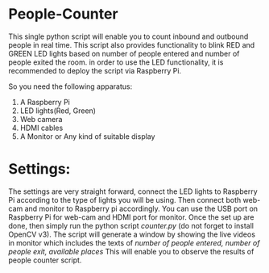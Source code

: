 # People-Counter
This single python script will enable you to count inbound and outbound people in real time.
This script also provides functionality to blink RED and GREEN LED lights based on number of people entered and number of people exited the room.
in order to use the LED functionality, it is recommended to deploy the script via Raspberry Pi.

So you need the following apparatus:
1. A Raspberry Pi
2. LED lights(Red, Green)
3. Web camera
4. HDMI cables
5. A Monitor or Any kind of suitable display

# Settings:
The settings are very straight forward, connect the LED lights to Raspberry Pi according to the type of lights you will be using. 
Then connect both web-cam and monitor to Raspberry pi accordingly. You can use the USB port on Raspberry Pi for web-cam and HDMI port for monitor.
Once the set up are done, then simply run the python script *counter.py* (do not forget to install OpenCV v3).
The script will generate a window by showing the live videos in monitor which includes the texts of *number of people entered, number of people exit, available places*
This will enable you to observe the results of people counter script. 
